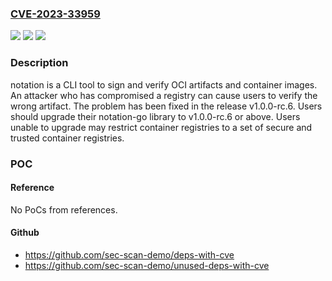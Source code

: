 ### [CVE-2023-33959](https://cve.mitre.org/cgi-bin/cvename.cgi?name=CVE-2023-33959)
![](https://img.shields.io/static/v1?label=Product&message=notation-go&color=blue)
![](https://img.shields.io/static/v1?label=Version&message=%3D%20%3C%201.0.0-rc.6%20&color=brighgreen)
![](https://img.shields.io/static/v1?label=Vulnerability&message=CWE-347%3A%20Improper%20Verification%20of%20Cryptographic%20Signature&color=brighgreen)

### Description

notation is a CLI tool to sign and verify OCI artifacts and container images. An attacker who has compromised a registry can cause users to verify the wrong artifact. The problem has been fixed in the release v1.0.0-rc.6. Users should upgrade their notation-go library to v1.0.0-rc.6 or above. Users unable to upgrade may restrict container registries to a set of secure and trusted container registries.

### POC

#### Reference
No PoCs from references.

#### Github
- https://github.com/sec-scan-demo/deps-with-cve
- https://github.com/sec-scan-demo/unused-deps-with-cve

